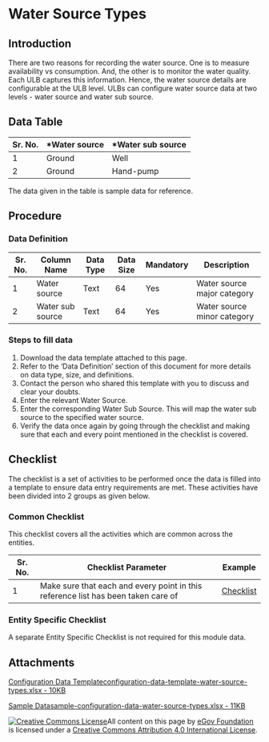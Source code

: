 # Water Source Types

## Introduction <a href="#introduction" id="introduction"></a>

There are two reasons for recording the water source. One is to measure availability vs consumption. And, the other is to monitor the water quality. Each ULB captures this information. Hence, the water source details are configurable at the ULB level. ULBs can configure water source data at two levels - water source and water sub source.

## Data Table <a href="#data-table" id="data-table"></a>

| Sr. No. | \*Water source | \*Water sub source |
| ------- | -------------- | ------------------ |
| 1       | Ground         | Well               |
| 2       | Ground         | Hand-pump          |

The data given in the table is sample data for reference.

## Procedure <a href="#procedure" id="procedure"></a>

### Data Definition <a href="#data-definition" id="data-definition"></a>

| Sr. No. | Column Name      | Data Type | Data Size | Mandatory | Description                 |
| ------- | ---------------- | --------- | --------- | --------- | --------------------------- |
| 1       | Water source     | Text      | 64        | Yes       | Water source major category |
| 2       | Water sub source | Text      | 64        | Yes       | Water source minor category |

### Steps to fill data <a href="#steps-to-fill-data" id="steps-to-fill-data"></a>

1. Download the data template attached to this page.
2. Refer to the ‘Data Definition’ section of this document for more details on data type, size, and definitions.
3. Contact the person who shared this template with you to discuss and clear your doubts.
4. Enter the relevant Water Source.
5. Enter the corresponding Water Sub Source. This will map the water sub source to the specified water source.
6. Verify the data once again by going through the checklist and making sure that each and every point mentioned in the checklist is covered.

## Checklist <a href="#checklist" id="checklist"></a>

The checklist is a set of activities to be performed once the data is filled into a template to ensure data entry requirements are met. These activities have been divided into 2 groups as given below.

### Common Checklist <a href="#common-checklist" id="common-checklist"></a>

This checklist covers all the activities which are common across the entities.

| Sr. No. | Checklist Parameter                                                               | Example                                                                                     |
| ------- | --------------------------------------------------------------------------------- | ------------------------------------------------------------------------------------------- |
| 1       | Make sure that each and every point in this reference list has been taken care of | ​[Checklist](https://digit-discuss.atlassian.net/wiki/spaces/DO/pages/502203140/Checklist)​ |

### Entity Specific Checklist <a href="#entity-specific-checklist" id="entity-specific-checklist"></a>

A separate Entity Specific Checklist is not required for this module data.

## Attachments <a href="#attachments" id="attachments"></a>

[Configuration Data Templateconfiguration-data-template-water-source-types.xlsx - 10KB](https://firebasestorage.googleapis.com/v0/b/gitbook-28427.appspot.com/o/assets%2F-MERG\_iQW5oN4ukgXP8K%2Fsync%2Fbaad96a056724402743fa557f9794efaa89201f2.xlsx?generation=1602050611159563\&alt=media)

[Sample Datasample-configuration-data-water-source-types.xlsx - 11KB](https://firebasestorage.googleapis.com/v0/b/gitbook-28427.appspot.com/o/assets%2F-MERG\_iQW5oN4ukgXP8K%2Fsync%2F69e80278a2e17a3189a529930bd98a3525f34687.xlsx?generation=1602050611205610\&alt=media)

[![Creative Commons License](https://i.creativecommons.org/l/by/4.0/80x15.png)](http://creativecommons.org/licenses/by/4.0/)All content on this page by [eGov Foundation ](https://egov.org.in/)is licensed under a [Creative Commons Attribution 4.0 International License](http://creativecommons.org/licenses/by/4.0/).
